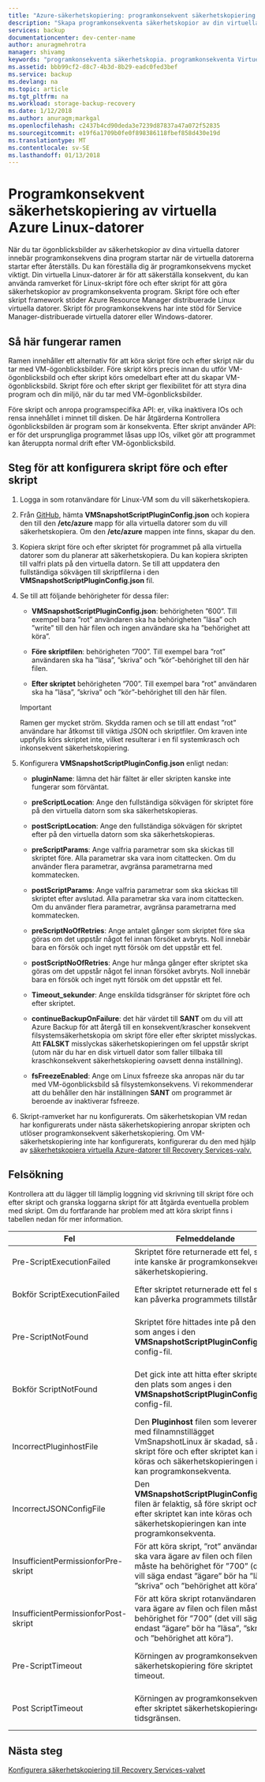 ```yaml
---
title: "Azure-säkerhetskopiering: programkonsekvent säkerhetskopiering av virtuella Linux-datorer | Microsoft Docs"
description: "Skapa programkonsekventa säkerhetskopior av din virtuella Linux-datorer till Azure. Den här artikeln förklarar hur du konfigurerar skript framework att säkerhetskopiera Azure distribuerade virtuella Linux-datorer. Den här artikeln innehåller information om felsökning."
services: backup
documentationcenter: dev-center-name
author: anuragmehrotra
manager: shivamg
keywords: "programkonsekventa säkerhetskopia. programkonsekventa Virtuella Azure-säkerhetskopia. Linux VM-säkerhetskopia. Azure-säkerhetskopiering"
ms.assetid: bbb99cf2-d8c7-4b3d-8b29-eadc0fed3bef
ms.service: backup
ms.devlang: na
ms.topic: article
ms.tgt_pltfrm: na
ms.workload: storage-backup-recovery
ms.date: 1/12/2018
ms.author: anuragm;markgal
ms.openlocfilehash: c2437b4cd90deda3e7239d87837a47a072f52835
ms.sourcegitcommit: e19f6a1709b0fe0f898386118fbef858d430e19d
ms.translationtype: MT
ms.contentlocale: sv-SE
ms.lasthandoff: 01/13/2018
---
```

# <a name="application-consistent-backup-of-azure-linux-vms"></a>Programkonsekvent säkerhetskopiering av virtuella Azure Linux-datorer

När du tar ögonblicksbilder av säkerhetskopior av dina virtuella datorer innebär programkonsekvens dina program startar när de virtuella datorerna startar efter återställs. Du kan föreställa dig är programkonsekvens mycket viktigt. Din virtuella Linux-datorer är för att säkerställa konsekvent, du kan använda ramverket för Linux-skript före och efter skript för att göra säkerhetskopior av programkonsekventa program. Skript före och efter skript framework stöder Azure Resource Manager distribuerade Linux virtuella datorer. Skript för programkonsekvens har inte stöd för Service Manager-distribuerade virtuella datorer eller Windows-datorer.

## <a name="how-the-framework-works"></a>Så här fungerar ramen

Ramen innehåller ett alternativ för att köra skript före och efter skript när du tar med VM-ögonblicksbilder. Före skript körs precis innan du utför VM-ögonblicksbild och efter skript körs omedelbart efter att du skapar VM-ögonblicksbild. Skript före och efter skript ger flexibilitet för att styra dina program och din miljö, när du tar med VM-ögonblicksbilder.

Före skript och anropa programspecifika API: er, vilka inaktivera IOs och rensa innehållet i minnet till disken. De här åtgärderna Kontrollera ögonblicksbilden är program som är konsekventa. Efter skript använder API: er för det ursprungliga programmet låsas upp IOs, vilket gör att programmet kan återuppta normal drift efter VM-ögonblicksbild.

## <a name="steps-to-configure-pre-script-and-post-script"></a>Steg för att konfigurera skript före och efter skript

1. Logga in som rotanvändare för Linux-VM som du vill säkerhetskopiera.

2. Från [GitHub](https://github.com/MicrosoftAzureBackup/VMSnapshotPluginConfig), hämta **VMSnapshotScriptPluginConfig.json** och kopiera den till den **/etc/azure** mapp för alla virtuella datorer som du vill säkerhetskopiera. Om den **/etc/azure** mappen inte finns, skapar du den.

3. Kopiera skript före och efter skriptet för programmet på alla virtuella datorer som du planerar att säkerhetskopiera. Du kan kopiera skripten till valfri plats på den virtuella datorn. Se till att uppdatera den fullständiga sökvägen till skriptfilerna i den **VMSnapshotScriptPluginConfig.json** fil.

4. Se till att följande behörigheter för dessa filer:

   - **VMSnapshotScriptPluginConfig.json**: behörigheten ”600”. Till exempel bara ”rot” användaren ska ha behörigheten ”läsa” och ”write” till den här filen och ingen användare ska ha ”behörighet att köra”.

   - **Före skriptfilen**: behörigheten ”700”.  Till exempel bara ”rot” användaren ska ha ”läsa”, ”skriva” och ”kör”-behörighet till den här filen.
  
   - **Efter skriptet** behörigheten ”700”. Till exempel bara ”rot” användaren ska ha ”läsa”, ”skriva” och ”kör”-behörighet till den här filen.

   > [!Important]
   > Ramen ger mycket ström. Skydda ramen och se till att endast ”rot” användare har åtkomst till viktiga JSON och skriptfiler.
   > Om kraven inte uppfylls körs skriptet inte, vilket resulterar i en fil systemkrasch och inkonsekvent säkerhetskopiering.
   >

5. Konfigurera **VMSnapshotScriptPluginConfig.json** enligt nedan:
    - **pluginName**: lämna det här fältet är eller skripten kanske inte fungerar som förväntat.

    - **preScriptLocation**: Ange den fullständiga sökvägen för skriptet före på den virtuella datorn som ska säkerhetskopieras.

    - **postScriptLocation**: Ange den fullständiga sökvägen för skriptet efter på den virtuella datorn som ska säkerhetskopieras.

    - **preScriptParams**: Ange valfria parametrar som ska skickas till skriptet före. Alla parametrar ska vara inom citattecken. Om du använder flera parametrar, avgränsa parametrarna med kommatecken.

    - **postScriptParams**: Ange valfria parametrar som ska skickas till skriptet efter avslutad. Alla parametrar ska vara inom citattecken. Om du använder flera parametrar, avgränsa parametrarna med kommatecken.

    - **preScriptNoOfRetries**: Ange antalet gånger som skriptet före ska göras om det uppstår något fel innan försöket avbryts. Noll innebär bara en försök och inget nytt försök om det uppstår ett fel.

    - **postScriptNoOfRetries**: Ange hur många gånger efter skriptet ska göras om det uppstår något fel innan försöket avbryts. Noll innebär bara en försök och inget nytt försök om det uppstår ett fel.
    
    - **Timeout_sekunder**: Ange enskilda tidsgränser för skriptet före och efter skriptet.

    - **continueBackupOnFailure**: det här värdet till **SANT** om du vill att Azure Backup för att återgå till en konsekvent/krascher konsekvent filsystemsäkerhetskopia om skript före eller efter skriptet misslyckas. Att **FALSKT** misslyckas säkerhetskopieringen om fel uppstår skript (utom när du har en disk virtuell dator som faller tillbaka till kraschkonsekvent säkerhetskopiering oavsett denna inställning).

    - **fsFreezeEnabled**: Ange om Linux fsfreeze ska anropas när du tar med VM-ögonblicksbild så filsystemkonsekvens. Vi rekommenderar att du behåller den här inställningen **SANT** om programmet är beroende av inaktiverar fsfreeze.

6. Skript-ramverket har nu konfigurerats. Om säkerhetskopian VM redan har konfigurerats under nästa säkerhetskopiering anropar skripten och utlöser programkonsekvent säkerhetskopiering. Om VM-säkerhetskopiering inte har konfigurerats, konfigurerar du den med hjälp av [säkerhetskopiera virtuella Azure-datorer till Recovery Services-valv.](https://docs.microsoft.com/azure/backup/backup-azure-vms-first-look-arm)

## <a name="troubleshooting"></a>Felsökning

Kontrollera att du lägger till lämplig loggning vid skrivning till skript före och efter skript och granska loggarna skript för att åtgärda eventuella problem med skript. Om du fortfarande har problem med att köra skript finns i tabellen nedan för mer information.

| Fel | Felmeddelande | Rekommenderad åtgärd |
| ------------------------ | -------------- | ------------------ |
| Pre-ScriptExecutionFailed |Skriptet före returnerade ett fel, så inte kanske är programkonsekvent säkerhetskopiering.   | Titta på fel loggarna för ditt skript för att åtgärda problemet.|  
|   Bokför ScriptExecutionFailed |    Efter skriptet returnerade ett fel som kan påverka programmets tillstånd. |    Titta på fel loggarna för ditt skript för att åtgärda problemet och kontrollera programmets tillstånd. |
| Pre-ScriptNotFound |  Skriptet före hittades inte på den plats som anges i den **VMSnapshotScriptPluginConfig.json** config-fil. |   Se till att det före skriptet finns på sökvägen som anges i konfigurationsfilen så programkonsekvent säkerhetskopiering.|
| Bokför ScriptNotFound | Det gick inte att hitta efter skriptet på den plats som anges i den **VMSnapshotScriptPluginConfig.json** config-fil. |   Se till att det efter skriptet finns på sökvägen som anges i konfigurationsfilen så programkonsekvent säkerhetskopiering.|
| IncorrectPluginhostFile | Den **Pluginhost** filen som levereras med filnamnstillägget VmSnapshotLinux är skadad, så att skript före och efter skriptet kan inte köras och säkerhetskopieringen inte kan programkonsekventa. | Avinstallera den **VmSnapshotLinux** -tillägget och installeras automatiskt med nästa säkerhetskopiering för att lösa problemet. |
| IncorrectJSONConfigFile | Den **VMSnapshotScriptPluginConfig.json** filen är felaktig, så före skript och efter skriptet kan inte köras och säkerhetskopieringen kan inte programkonsekventa. | Hämta kopia från [GitHub](https://github.com/MicrosoftAzureBackup/VMSnapshotPluginConfig) och konfigurera den igen. |
| InsufficientPermissionforPre-skript | För att köra skript, ”rot” användaren ska vara ägare av filen och filen måste ha behörighet för ”700” (det vill säga endast ”ägare” bör ha ”läsa”, ”skriva” och ”behörighet att köra”). | Kontrollera att ”rot” användare är ”ägare” för skriptfilen och att endast ”ägare” har ”läsa”, ”skriva” och ”kör”. |
| InsufficientPermissionforPost-skript | För att köra skript rotanvändaren bör vara ägare av filen och filen måste ha behörighet för ”700” (det vill säga endast ”ägare” bör ha ”läsa”, ”skriva” och ”behörighet att köra”). | Kontrollera att ”rot” användare är ”ägare” för skriptfilen och att endast ”ägare” har ”läsa”, ”skriva” och ”kör”. |
| Pre-ScriptTimeout | Körningen av programkonsekvent säkerhetskopiering före skriptet timeout. | Kontrollera om det och öka tidsgränsen, i den **VMSnapshotScriptPluginConfig.json** fil som finns på **/etc/azure**. |
| Post ScriptTimeout | Körningen av programkonsekventa efter skriptet säkerhetskopieringen tidsgränsen. | Kontrollera om det och öka tidsgränsen, i den **VMSnapshotScriptPluginConfig.json** fil som finns på **/etc/azure**. |

## <a name="next-steps"></a>Nästa steg
[Konfigurera säkerhetskopiering till Recovery Services-valvet](https://docs.microsoft.com/azure/backup/backup-azure-arm-vms)
